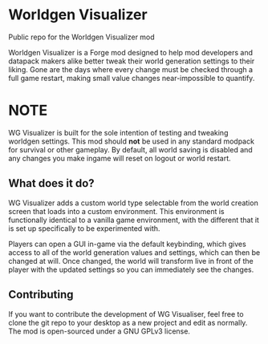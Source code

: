 # Worldgen Visualizer
 Public repo for the Worldgen Visualizer mod

Worldgen Visualizer is a Forge mod designed to help mod developers and datapack makers alike better tweak their world generation settings to their liking.
Gone are the days where every change must be checked through a full game restart, making small value changes near-impossible to quantify.

# NOTE
WG Visualizer is built for the sole intention of testing and tweaking worldgen settings. This mod should **not** be used in any standard modpack for survival or other gameplay.
By default, all world saving is disabled and any changes you make ingame will reset on logout or world restart.

## What does it do?
WG Visualizer adds a custom world type selectable from the world creation screen that loads into a custom environment.
This environment is functionally identical to a vanilla game environment, with the different that it is set up specifically to be experimented with.

Players can open a GUI in-game via the default keybinding, which gives access to all of the world generation values and settings, which can then be changed at will.
Once changed, the world will transform live in front of the player with the updated settings so you can immediately see the changes.

## Contributing
If you want to contribute the development of WG Visualiser, feel free to clone the git repo to your desktop as a new project and edit as normally.
The mod is open-sourced under a GNU GPLv3 license.
